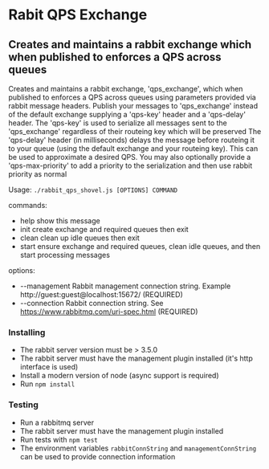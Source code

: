 # Rabit QPS Exchange

## Creates and maintains a rabbit exchange which when published to enforces a QPS across queues

Creates and maintains a rabbit exchange, 'qps_exchange', which when published to enforces a QPS across queues using parameters provided via rabbit message headers.
Publish your messages to 'qps_exchange' instead of the default exchange supplying a 'qps-key' header and a 'qps-delay' header.
The 'qps-key' is used to serialize all messages sent to the 'qps_exchange' regardless of their routeing key which will be preserved
The 'qps-delay' header (in milliseconds) delays the message before routeing it to your queue (using the default exchange and your routeing key). This can be used to approximate a desired QPS.
You may also optionally provide a 'qps-max-priority' to add a priority to the serialization and then use rabbit priority as normal

Usage: `./rabbit_qps_shovel.js [OPTIONS] COMMAND`

commands:

* help    show this message
* init    create exchange and required queues then exit
* clean   clean up idle queues then exit
* start   ensure exchange and required queues, clean idle queues, and then start processing messages

options:

* --management Rabbit management connection string. Example http://guest:guest@localhost:15672/ (REQUIRED)
* --connection Rabbit connection string. See https://www.rabbitmq.com/uri-spec.html (REQUIRED)

### Installing
* The rabbit server version must be > 3.5.0
* The rabbit server must have the management plugin installed (it's http interface is used)
* Install a modern version of node (async support is required)
* Run `npm install`

### Testing
* Run a rabbitmq server
* The rabbit server must have the management plugin installed
* Run tests with `npm test`
* The environment variables `rabbitConnString` and `managementConnString` can be used to provide connection information

